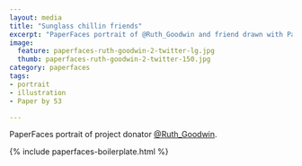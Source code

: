 ```yaml
---
layout: media
title: "Sunglass chillin friends"
excerpt: "PaperFaces portrait of @Ruth_Goodwin and friend drawn with Paper by 53 on an iPad."
image: 
  feature: paperfaces-ruth-goodwin-2-twitter-lg.jpg
  thumb: paperfaces-ruth-goodwin-2-twitter-150.jpg
category: paperfaces
tags: 
- portrait
- illustration
- Paper by 53

---
```


PaperFaces portrait of project donator [@Ruth_Goodwin](http://twitter.com/Ruth_Goodwin).

{% include paperfaces-boilerplate.html %}